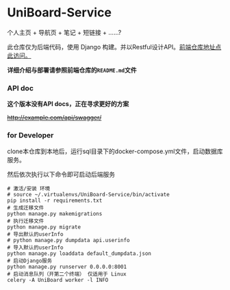 # UniBoard-Service

个人主页 + 导航页 + 笔记 + 短链接 + ……?

此仓库仅为后端代码，使用 Django
构建。并以Restful设计API。[前端仓库地址点此访问。](https://github.com/Coooolfan/UniBoard)

**详细介绍与部署请参照前端仓库的`README.md`文件**

### API doc

**这个版本没有API docs，正在寻求更好的方案**

~~http://example.com/api/swagger/~~

### for Developer

clone本仓库到本地后，运行sql目录下的docker-compose.yml文件，启动数据库服务。

然后依次执行以下命令即可启动后端服务

```shell
# 激活/安装 环境
# source ~/.virtualenvs/UniBoard-Service/bin/activate
pip install -r requirements.txt
# 生成迁移文件
python manage.py makemigrations 
# 执行迁移文件
python manage.py migrate 
# 导出默认的userInfo
# python manage.py dumpdata api.userinfo
# 导入默认的userInfo
python manage.py loaddata default_dumpdata.json
# 启动Django服务
python manage.py runserver 0.0.0.0:8001
# 启动消息队列（开第二个终端） 仅适用于 Linux 
celery -A UniBoard worker -l INFO
```
